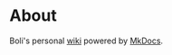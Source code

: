 # About

Boli's personal [wiki](https://wiki.bolitao.xyz) powered by [MkDocs](https://github.com/mkdocs/mkdocs/).
